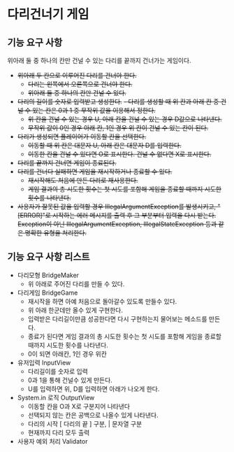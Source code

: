 # 다리건너기 게임

## 기능 요구 사항
위아래 둘 중 하나의 칸만 건널 수 있는 다리를 끝까지 건너가는 게임이다.

- ~~위아래 두 칸으로 이루어진 다리를 건너야 한다.~~
  - ~~다리는 왼쪽에서 오른쪽으로 건너야 한다.~~
  - ~~위아래 둘 중 하나의 칸만 건널 수 있다.~~
- ~~다리의 길이를 숫자로 입력받고 생성한다.~~
  ~~- 다리를 생성할 때 위 칸과 아래 칸 중 건널 수 있는 칸은 0과 1 중 무작위 값을 이용해서 정한다.~~
  - ~~위 칸을 건널 수 있는 경우 U, 아래 칸을 건널 수 있는 경우 D값으로 나타낸다.~~
  - ~~무작위 값이 0인 경우 아래 칸, 1인 경우 위 칸이 건널 수 있는 칸이 된다.~~
- ~~다리가 생성되면 플레이어가 이동할 칸을 선택한다.~~
  - ~~이동할 때 위 칸은 대문자 U, 아래 칸은 대문자 D를 입력한다.~~
  - ~~이동한 칸을 건널 수 있다면 O로 표시한다. 건널 수 없다면 X로 표시한다.~~
- ~~다리를 끝까지 건너면 게임이 종료된다.~~
- ~~다리를 건너다 실패하면 게임을 재시작하거나 종료할 수 있다.~~
  - ~~재시작해도 처음에 만든 다리로 재사용한다.~~
  - ~~게임 결과의 총 시도한 횟수는 첫 시도를 포함해 게임을 종료할 때까지 시도한 횟수를 나타낸다.~~
- ~~사용자가 잘못된 값을 입력할 경우 IllegalArgumentException를 발생시키고, "[ERROR]"로 시작하는 에러 메시지를 출력 후 그 부분부터 입력을 다시 받는다.
Exception이 아닌 IllegalArgumentException, IllegalStateException 등과 같은 명확한 유형을 처리한다.~~


## 기능 요구 사항 리스트
- 다리모형 BridgeMaker
  - 위 아래로 주어진 다리를 만들 수 있다.
- 다리게임 BridgeGame
  - 재시작을 하면 아예 처음으로 돌아갈수 있도록 만들수 있다.
  - 위 아래 한군데만 올수 있게 구현한다.
  - 입력받은 다리길이만큼 성공한다면 다시 구현하는지 물어보는 메소드를 만든다.
  - 종료가 된다면 게임 결과의 총 시도한 횟수는 첫 시도를 포함해 게임을 종료할 때까지 시도한 횟수를 나타낸다.
  - 0이 되면 아래칸, 1인 경우 위칸
- 유저입력 InputView
  - 다리길이를 숫자로 입력
  - 0과 1을 통해 건널수 있게 만든다.
  - U를 입력하면 위, D를 입력하면 아래가 나오게 한다.
- System.in 로직 OutputView
  - 이동할 칸을 O과 X로 구분지어 나타낸다
  - 선택되지 않는 칸은 공백으로 나올수 있게 나타낸다.
  - 다리의 시작 [  다리의 끝 ] 구분, | 문자열 구분
  - 현재까지 다리 모두 출력
- 사용자 예외 처리 Validator
